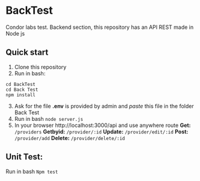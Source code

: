 # BackTest
Condor labs test. Backend section, this repository has an API REST made in Node js 
## Quick start
1) Clone this repository 
2) Run  in bash: 
```
cd BackTest
cd Back Test
npm install	
```
3) Ask for the file **.env** is provided by admin and *paste* this file in the folder Back Test
4) Run in bash ``node server.js``
5) In your browser http://localhost:3000/api and use anywhere route
 **Get:** ``/providers``
  **Getbyid:** ``/provider/:id``
  **Update:** ``/provider/edit/:id``
  **Post:** ``/provider/add``
  **Delete:** ``/provider/delete/:id``
 
 ## Unit Test:

Run in bash ``Npm test``
 
